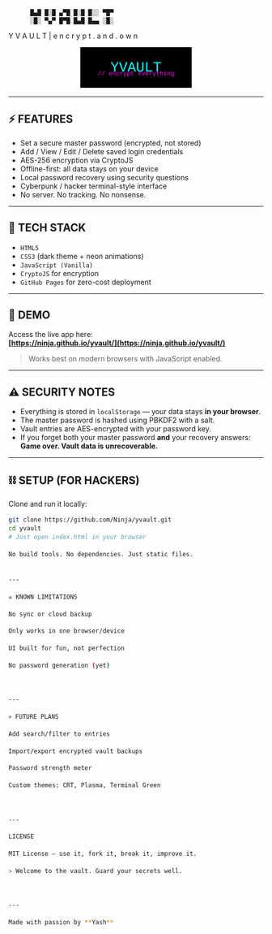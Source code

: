 
          █▄█ █░█ ▄▀█ █░█ █░░ ▀█▀
          ░█░ ▀▄▀ █▀█ █▄█ █▄▄ ░█░

Y V A U L T   |   e n c r y p t . a n d . o w n

<p align="center">
  <img src="logo.svg" width="220" alt="YVault Logo">
</p>

---

## ⚡ FEATURES

- Set a secure master password (encrypted, not stored)
- Add / View / Edit / Delete saved login credentials
- AES-256 encryption via CryptoJS
- Offline-first: all data stays on your device
- Local password recovery using security questions
- Cyberpunk / hacker terminal-style interface
- No server. No tracking. No nonsense.

---

## 🧪 TECH STACK

- `HTML5`  
- `CSS3` (dark theme + neon animations)  
- `JavaScript (Vanilla)`  
- `CryptoJS` for encryption  
- `GitHub Pages` for zero-cost deployment  

---

## 🚀 DEMO

Access the live app here:  
**[https://ninja.github.io/yvault/](https://ninja.github.io/yvault/)**

> Works best on modern browsers with JavaScript enabled.

---

## ⚠️ SECURITY NOTES

- Everything is stored in `localStorage` — your data stays **in your browser**.
- The master password is hashed using PBKDF2 with a salt.
- Vault entries are AES-encrypted with your password key.
- If you forget both your master password **and** your recovery answers:  
  **Game over. Vault data is unrecoverable.**

---

## ⛓️ SETUP (FOR HACKERS)

Clone and run it locally:

```bash
git clone https://github.com/Ninja/yvault.git
cd yvault
# Just open index.html in your browser

No build tools. No dependencies. Just static files.


---

☠️ KNOWN LIMITATIONS

No sync or cloud backup

Only works in one browser/device

UI built for fun, not perfection

No password generation (yet)



---

💀 FUTURE PLANS

Add search/filter to entries

Import/export encrypted vault backups

Password strength meter

Custom themes: CRT, Plasma, Terminal Green



---

LICENSE

MIT License — use it, fork it, break it, improve it.

> Welcome to the vault. Guard your secrets well.



---

Made with passion by **Yash**